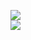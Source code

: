 [![](https://img.shields.io/badge/Made%20With-Github%20Spray-lightgrey.svg?style=for-the-badge&logo=github)](https://github.com/Annihil/github-spray#19469)  
[![](https://i.imgur.com/2DrTn0Z.gif)](https://github.com/Annihil/github-spray)